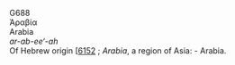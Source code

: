 <body>
  <p>G688<br>  Ἀραβία  <br> Arabia  <br><i>ar-ab-ee‘-ah </i><br>Of Hebrew origin [<a href="h6152.htm">6152</a> ; <i>Arabia</i>, a region of Asia: - Arabia.<br></p>
 </body>